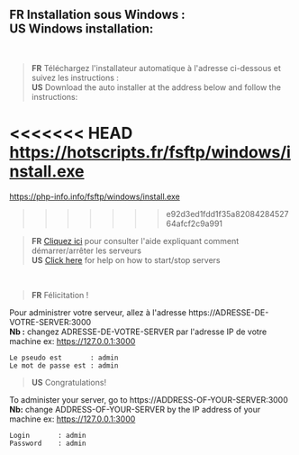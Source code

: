<h2>
<b>FR</b> Installation sous Windows :<br>
<b>US</b> Windows installation:
</h2>

<br>

> <b>FR</b> Téléchargez l'installateur automatique à l'adresse ci-dessous et suivez les instructions :<br>
> <b>US</b> Download the auto installer at the address below and follow the instructions:

<<<<<<< HEAD
https://hotscripts.fr/fsftp/windows/install.exe<br>
=======
https://php-info.info/fsftp/windows/install.exe<br>
>>>>>>> e92d3ed1fdd1f35a8208428452764afcf2c9a991


> <b>FR</b> <a href="AIDE.md">Cliquez ici</a> pour consulter l'aide expliquant comment démarrer/arrêter les serveurs<br>
> <b>US</b> <a href="HELP.md">Click here</a> for help on how to start/stop servers

<br>

> <b>FR</b> Félicitation !

Pour administrer votre serveur, allez à l'adresse https://ADRESSE-DE-VOTRE-SERVER:3000<br>
<b>Nb :</b> changez ADRESSE-DE-VOTRE-SERVER par l'adresse IP de votre machine ex: https://127.0.0.1:3000
```
Le pseudo est       : admin
Le mot de passe est : admin
```

> <b>US</b> Congratulations!

To administer your server, go to https://ADDRESS-OF-YOUR-SERVER:3000<br>
<b>Nb:</b> change ADDRESS-OF-YOUR-SERVER by the IP address of your machine ex: https://127.0.0.1:3000
```
Login 		: admin
Password 	: admin
```


